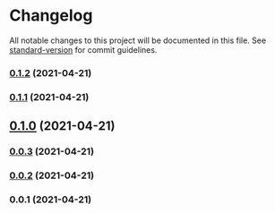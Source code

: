 # Changelog

All notable changes to this project will be documented in this file. See [standard-version](https://github.com/conventional-changelog/standard-version) for commit guidelines.

### [0.1.2](https://github.com/pahud/cdk-image-moderation/compare/v0.1.1...v0.1.2) (2021-04-21)

### [0.1.1](https://github.com/pahud/cdk-image-moderation/compare/v0.1.0...v0.1.1) (2021-04-21)

## [0.1.0](https://github.com/pahud/cdk-image-moderation/compare/v0.0.3...v0.1.0) (2021-04-21)

### [0.0.3](https://github.com/pahud/cdk-image-moderation/compare/v0.0.2...v0.0.3) (2021-04-21)

### [0.0.2](https://github.com/pahud/cdk-image-moderation/compare/v0.0.1...v0.0.2) (2021-04-21)

### 0.0.1 (2021-04-21)
